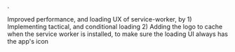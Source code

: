 .

Improved performance, and loading UX of service-worker, by 
    1) Implementing tactical, and conditional loading
    2) Adding the logo to cache when the service worker is installed, to make sure the loading UI always has the app's icon
